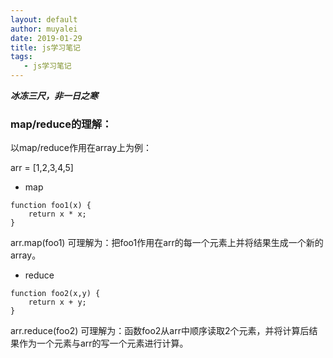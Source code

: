 ```yaml
---
layout: default
author: muyalei
date: 2019-01-29
title: js学习笔记
tags:
   - js学习笔记
---
```


***冰冻三尺，非一日之寒***

### map/reduce的理解：

以map/reduce作用在array上为例：

arr = [1,2,3,4,5]

- map

```
function foo1(x) {
    return x * x;
}
```

arr.map(foo1) 可理解为：把foo1作用在arr的每一个元素上并将结果生成一个新的array。

- reduce

```
function foo2(x,y) {
    return x + y;
}
```

arr.reduce(foo2) 可理解为：函数foo2从arr中顺序读取2个元素，并将计算后结果作为一个元素与arr的写一个元素进行计算。






